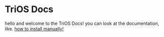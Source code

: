 # TriOS Docs
hello and welcome to the TriOS Docs!
you can look at the documentation, like. 
[how to install manually!](./manual-install)
